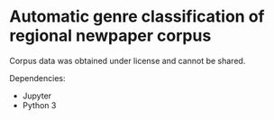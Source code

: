 # Automatic genre classification of regional newpaper corpus
Corpus data was obtained under license and cannot be shared.

Dependencies:

* Jupyter
* Python 3